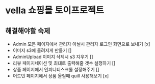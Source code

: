 # vella 쇼핑몰 토이프로젝트

## 해결해야할 숙제

- Admin 모든 페이지에서 관리자 아닐시 관리자 로그인 화면으로 보내기 [x]
- 이미지 s3에 올려지게 만들기 []
- AdminUpload 이미지 삭제시 s3 지우기 []
- 리뷰 페이지네이션 및 최대로 출력해줄 갯수 설정하기 []
- 상품 페이지에서 인피니티스크롤 설정해주기 []
- 어드민 페이지에서 상품 올릴때 quill 사용해보기 [x]